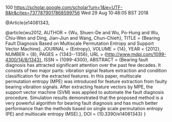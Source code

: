 100
https://scholar.google.com/scholar?um=1&ie=UTF-8&lr&cites=7377879017868599756
Wed 29 Aug 10:48:05 BST 2018



@Article{e14081343,

@article{wu2012,
AUTHOR = {Wu, Shuen-De and Wu, Po-Hung and Wu, Chiu-Wen and Ding, Jian-Jiun and Wang, Chun-Chieh},
TITLE = {Bearing Fault Diagnosis Based on Multiscale Permutation Entropy and Support Vector Machine},
JOURNAL = {Entropy},
VOLUME = {14},
YEAR = {2012},
NUMBER = {8},
PAGES = {1343--1356},
URL = {http://www.mdpi.com/1099-4300/14/8/1343},
ISSN = {1099-4300},
ABSTRACT = {Bearing fault diagnosis has attracted significant attention over the past few decades. It consists of two major parts: vibration signal feature extraction and condition classification for the extracted features. In this paper, multiscale permutation entropy (MPE) was introduced for feature extraction from faulty bearing vibration signals. After extracting feature vectors by MPE, the support vector machine (SVM) was applied to automate the fault diagnosis procedure. Simulation results demonstrated that the proposed method is a very powerful algorithm for bearing fault diagnosis and has much better performance than the methods based on single scale permutation entropy (PE) and multiscale entropy (MSE).},
DOI = {10.3390/e14081343}
}




